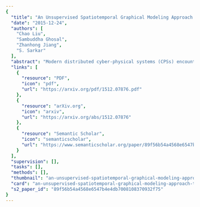 ```yaml
---
{
  "title": "An Unsupervised Spatiotemporal Graphical Modeling Approach to Anomaly Detection in Distributed CPS",
  "date": "2015-12-24",
  "authors": [
    "Chao Liu",
    "Sambuddha Ghosal",
    "Zhanhong Jiang",
    "S. Sarkar"
  ],
  "abstract": "Modern distributed cyber-physical systems (CPSs) encounter a large variety of physical faults and cyber anomalies and in many cases, they are vulnerable to catastrophic fault propagation scenarios due to strong connectivity among the sub-systems. This paper presents a new data-driven framework for system-wide anomaly detection for addressing such issues. The framework is based on a spatiotemporal feature extraction scheme built on the concept of symbolic dynamics for discovering and representing causal interactions among the subsystems of a CPS. The extracted spatiotemporal features are then used to learn system-wide patterns via a Restricted Boltzmann Machine (RBM). The results show that: (1) the RBM free energy in the off-nominal conditions is different from that in the nominal conditions and can be used for anomaly detection; (2) the framework can capture multiple nominal modes with one graphical model; (3) the case studies with simulated data and an integrated building system validate the proposed approach.",
  "links": [
    {
      "resource": "PDF",
      "icon": "pdf",
      "url": "https://arxiv.org/pdf/1512.07876.pdf"
    },
    {
      "resource": "arXiv.org",
      "icon": "arxiv",
      "url": "https://arxiv.org/abs/1512.07876"
    },
    {
      "resource": "Semantic Scholar",
      "icon": "semanticscholar",
      "url": "https://www.semanticscholar.org/paper/89f56b54a4568e6547b4e4db7008108370932f75"
    }
  ],
  "supervision": [],
  "tasks": [],
  "methods": [],
  "thumbnail": "an-unsupervised-spatiotemporal-graphical-modeling-approach-to-anomaly-detection-in-distributed-cps-thumb.jpg",
  "card": "an-unsupervised-spatiotemporal-graphical-modeling-approach-to-anomaly-detection-in-distributed-cps-card.jpg",
  "s2_paper_id": "89f56b54a4568e6547b4e4db7008108370932f75"
}
---
```


